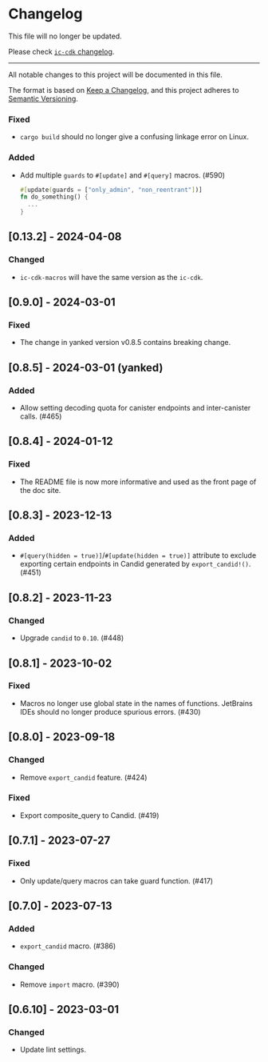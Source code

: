 # Changelog

This file will no longer be updated.

Please check [`ic-cdk` changelog](../ic-cdk/CHANGELOG.md).

---

All notable changes to this project will be documented in this file.

The format is based on [Keep a Changelog](https://keepachangelog.com/en/1.0.0/),
and this project adheres to [Semantic Versioning](https://semver.org/spec/v2.0.0.html).

### Fixed

- `cargo build` should no longer give a confusing linkage error on Linux.

### Added

- Add multiple `guards` to `#[update]` and `#[query]` macros. (#590)

    ```rust
    #[update(guards = ["only_admin", "non_reentrant"])]
    fn do_something() {
      ...
    }
    ```

## [0.13.2] - 2024-04-08

### Changed

- `ic-cdk-macros` will have the same version as the `ic-cdk`.

## [0.9.0] - 2024-03-01

### Fixed

- The change in yanked version v0.8.5 contains breaking change.

## [0.8.5] - 2024-03-01 (yanked)

### Added

- Allow setting decoding quota for canister endpoints and inter-canister calls. (#465)

## [0.8.4] - 2024-01-12

### Fixed

- The README file is now more informative and used as the front page of the doc site.

## [0.8.3] - 2023-12-13

### Added

- `#[query(hidden = true)]`/`#[update(hidden = true)]` attribute to exclude exporting certain endpoints in Candid generated by `export_candid!()`. (#451)

## [0.8.2] - 2023-11-23

### Changed

- Upgrade `candid` to `0.10`. (#448)

## [0.8.1] - 2023-10-02

### Fixed

- Macros no longer use global state in the names of functions. JetBrains IDEs should no longer produce spurious errors. (#430)

## [0.8.0] - 2023-09-18

### Changed

- Remove `export_candid` feature. (#424)

### Fixed

- Export composite_query to Candid. (#419)

## [0.7.1] - 2023-07-27

### Fixed

- Only update/query macros can take guard function. (#417)

## [0.7.0] - 2023-07-13

### Added

- `export_candid` macro. (#386)

### Changed

- Remove `import` macro. (#390)

## [0.6.10] - 2023-03-01

### Changed

- Update lint settings.
